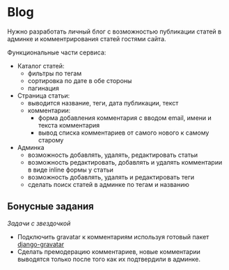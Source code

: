 # Blog

Нужно разработать личный блог с возможностью публикации статей в админке и комментрирования статей гостями сайта.

Функциональные части сервиса:

- Каталог статей:
  - фильтры по тегам
  - сортировка по дате в обе стороны
  - пагинация
- Страница статьи:
  - выводится название, теги, дата публикации, текст
  - комментарии:
    - форма добавления комментария с вводом email, имени и текста комментария
    - вывод списка комментариев от самого нового к самому старому
- Админка
  - возможность добавлять, удалять, редактировать статьи
  - возможность редактировать, добавлять и удалять комментарии в виде inline формы у статьи
  - возможность добавлять, удалять и редактировать теги
  - сделать поиск статей в админке по тегам и названию


## Бонусные задания

_Задачи с звездочкой_

-  Подключить gravatar к комментариям используя готовый пакет [django-gravatar](https://github.com/twaddington/django-gravatar)
-  Сделать премодерацию комментариев, новые комментарии выводятся только после того как их подтвердили в админке.
